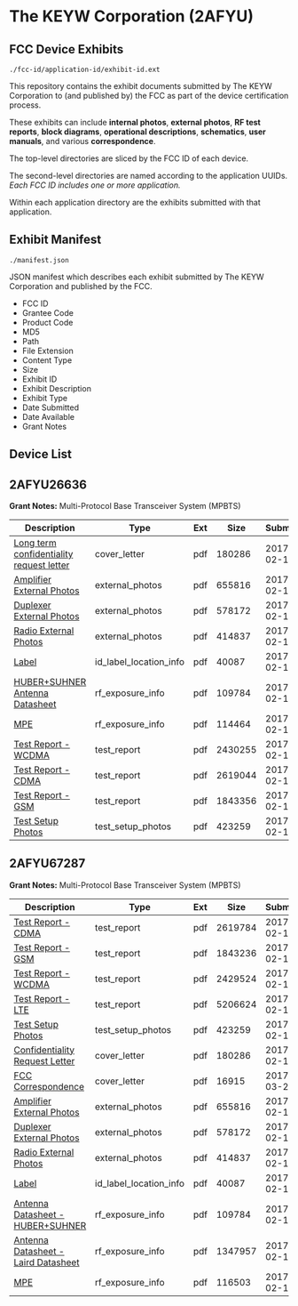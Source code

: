# The KEYW Corporation (2AFYU)
## FCC Device Exhibits

```
./fcc-id/application-id/exhibit-id.ext
```

This repository contains the exhibit documents submitted by The KEYW Corporation to (and published by) the FCC as part of the device certification process.

These exhibits can include **internal photos**, **external photos**, **RF test reports**, **block diagrams**, **operational descriptions**, **schematics**, **user manuals**, and various **correspondence**.

The top-level directories are sliced by the FCC ID of each device.

The second-level directories are named according to the application UUIDs. *Each FCC ID includes one or more application.*

Within each application directory are the exhibits submitted with that application. 

## Exhibit Manifest

```
./manifest.json
```

JSON manifest which describes each exhibit submitted by The KEYW Corporation and published by the FCC.

- FCC ID
- Grantee Code
- Product Code
- MD5
- Path
- File Extension
- Content Type
- Size
- Exhibit ID
- Exhibit Description
- Exhibit Type
- Date Submitted
- Date Available
- Grant Notes

## Device List
## 2AFYU26636
**Grant Notes:** Multi-Protocol Base Transceiver System (MPBTS)

| Description | Type | Ext | Size | Submitted | Available |
| ----------- | ---- | --- | ---- | --------- | --------- |
| [Long term confidentiality request letter](2AFYU26636/393710706ac26662d734e542e3e7eba9/3281625.pdf) | cover_letter | pdf | 180286 | 2017-02-13 | 2017-02-13 |
| [Amplifier External Photos](2AFYU26636/393710706ac26662d734e542e3e7eba9/3281626.pdf) | external_photos | pdf | 655816 | 2017-02-13 | 2017-02-13 |
| [Duplexer External Photos](2AFYU26636/393710706ac26662d734e542e3e7eba9/3281630.pdf) | external_photos | pdf | 578172 | 2017-02-13 | 2017-02-13 |
| [Radio External Photos](2AFYU26636/393710706ac26662d734e542e3e7eba9/3281635.pdf) | external_photos | pdf | 414837 | 2017-02-13 | 2017-02-13 |
| [Label](2AFYU26636/393710706ac26662d734e542e3e7eba9/3281633.pdf) | id_label_location_info | pdf | 40087 | 2017-02-13 | 2017-02-13 |
| [HUBER+SUHNER Antenna Datasheet](2AFYU26636/393710706ac26662d734e542e3e7eba9/3281619.pdf) | rf_exposure_info | pdf | 109784 | 2017-02-13 | 2017-02-13 |
| [MPE](2AFYU26636/393710706ac26662d734e542e3e7eba9/3281694.pdf) | rf_exposure_info | pdf | 114464 | 2017-02-13 | 2017-02-13 |
| [Test Report - WCDMA](2AFYU26636/393710706ac26662d734e542e3e7eba9/3281672.pdf) | test_report | pdf | 2430255 | 2017-02-13 | 2017-02-13 |
| [Test Report - CDMA](2AFYU26636/393710706ac26662d734e542e3e7eba9/3281673.pdf) | test_report | pdf | 2619044 | 2017-02-13 | 2017-02-13 |
| [Test Report - GSM](2AFYU26636/393710706ac26662d734e542e3e7eba9/3281674.pdf) | test_report | pdf | 1843356 | 2017-02-13 | 2017-02-13 |
| [Test Setup Photos](2AFYU26636/393710706ac26662d734e542e3e7eba9/3281644.pdf) | test_setup_photos | pdf | 423259 | 2017-02-13 | 2017-02-13 |
## 2AFYU67287
**Grant Notes:** Multi-Protocol Base Transceiver System (MPBTS)

| Description | Type | Ext | Size | Submitted | Available |
| ----------- | ---- | --- | ---- | --------- | --------- |
| [Test Report - CDMA](2AFYU67287/3a0df5ba9b07785739560a85f979a037/3281623.pdf) | test_report | pdf | 2619784 | 2017-02-13 | 2017-02-13 |
| [Test Report - GSM](2AFYU67287/3a0df5ba9b07785739560a85f979a037/3281624.pdf) | test_report | pdf | 1843236 | 2017-02-13 | 2017-02-13 |
| [Test Report - WCDMA](2AFYU67287/3a0df5ba9b07785739560a85f979a037/3281621.pdf) | test_report | pdf | 2429524 | 2017-02-13 | 2017-02-13 |
| [Test Report - LTE](2AFYU67287/3a0df5ba9b07785739560a85f979a037/3281622.pdf) | test_report | pdf | 5206624 | 2017-02-13 | 2017-02-13 |
| [Test Setup Photos](2AFYU67287/3a0df5ba9b07785739560a85f979a037/3281644.pdf) | test_setup_photos | pdf | 423259 | 2017-02-13 | 2017-02-13 |
| [Confidentiality Request Letter](2AFYU67287/3a0df5ba9b07785739560a85f979a037/3281625.pdf) | cover_letter | pdf | 180286 | 2017-02-13 | 2017-02-13 |
| [FCC Correspondence](2AFYU67287/3a0df5ba9b07785739560a85f979a037/3327602.pdf) | cover_letter | pdf | 16915 | 2017-03-22 | 2017-02-13 |
| [Amplifier External Photos](2AFYU67287/3a0df5ba9b07785739560a85f979a037/3281626.pdf) | external_photos | pdf | 655816 | 2017-02-13 | 2017-02-13 |
| [Duplexer External Photos](2AFYU67287/3a0df5ba9b07785739560a85f979a037/3281630.pdf) | external_photos | pdf | 578172 | 2017-02-13 | 2017-02-13 |
| [Radio External Photos](2AFYU67287/3a0df5ba9b07785739560a85f979a037/3281635.pdf) | external_photos | pdf | 414837 | 2017-02-13 | 2017-02-13 |
| [Label](2AFYU67287/3a0df5ba9b07785739560a85f979a037/3281633.pdf) | id_label_location_info | pdf | 40087 | 2017-02-13 | 2017-02-13 |
| [Antenna Datasheet - HUBER+SUHNER](2AFYU67287/3a0df5ba9b07785739560a85f979a037/3281619.pdf) | rf_exposure_info | pdf | 109784 | 2017-02-13 | 2017-02-13 |
| [Antenna Datasheet - Laird Datasheet](2AFYU67287/3a0df5ba9b07785739560a85f979a037/3281620.pdf) | rf_exposure_info | pdf | 1347957 | 2017-02-13 | 2017-02-13 |
| [MPE](2AFYU67287/3a0df5ba9b07785739560a85f979a037/3281643.pdf) | rf_exposure_info | pdf | 116503 | 2017-02-13 | 2017-02-13 |

